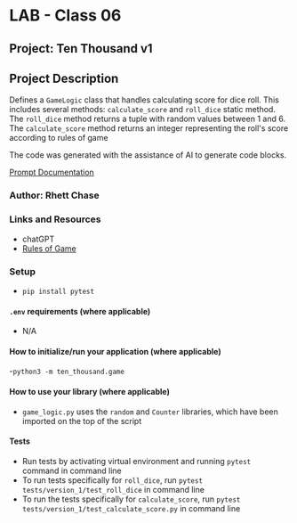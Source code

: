 # LAB - Class 06

## Project: Ten Thousand v1

## Project Description

Defines a `GameLogic` class that handles calculating score for dice roll. This includes several methods: `calculate_score` and `roll_dice` static method. The `roll_dice` method returns a tuple with random values between 1 and 6. The `calculate_score` method returns an integer representing the roll's score according to rules of game

The code was generated with the assistance of AI to generate code blocks.

[Prompt Documentation](./prompt.md)

### Author: Rhett Chase

### Links and Resources
<!-- - [back-end server url](http://xyz.com/) (when applicable)
- [front-end application](http://xyz.com/) (when applicable) -->
- chatGPT
- [Rules of Game](https://en.wikipedia.org/wiki/Dice_10000)

### Setup

- `pip install pytest`

#### `.env` requirements (where applicable)

<!-- i.e.
- `PORT` - Port Number
- `DATABASE_URL` - URL to the running Postgres instance/db -->
- N/A

#### How to initialize/run your application (where applicable)

-`python3 -m ten_thousand.game`

#### How to use your library (where applicable)

- `game_logic.py` uses the `random` and `Counter` libraries, which have been imported on the top of the script

#### Tests

- Run tests by activating virtual environment and running `pytest` command in command line
- To run tests specifically for `roll_dice`, run `pytest tests/version_1/test_roll_dice` in command line
- To run the tests specifically for `calculate_score`, run `pytest tests/version_1/test_calculate_score.py` in command line
